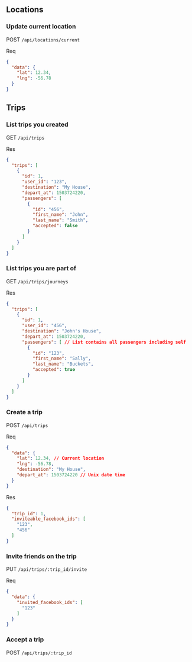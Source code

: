 ## Locations

### Update current location

POST `/api/locations/current`

Req
```json
{
  "data": {
    "lat": 12.34,
    "lng": -56.78
  }
}
```

## Trips

### List trips you created

GET `/api/trips`

Res
```json
{
  "trips": [
    {
      "id": 1,
      "user_id": "123",
      "destination": "My House",
      "depart_at": 1503724220,
      "passengers": [
        {
          "id": "456",
          "first_name": "John",
          "last_name": "Smith",
          "accepted": false
        }
      ]
    }
  ]
}
```

### List trips you are part of

GET `/api/trips/journeys`

Res
```json
{
  "trips": [
    {
      "id": 1,
      "user_id": "456",
      "destination": "John's House",
      "depart_at": 1503724220,
      "passengers": [ // List contains all passengers including self
        {
          "id": "123",
          "first_name": "Sally",
          "last_name": "Buckets",
          "accepted": true
        }
      ]
    }
  ]
}
```

### Create a trip

POST `/api/trips`

Req
```json
{
  "data": {
    "lat": 12.34, // Current location
    "lng": -56.78,
    "destination": "My House",
    "depart_at": 1503724220 // Unix date time
  }
}
```

Res
```json
{
  "trip_id": 1,
  "inviteable_facebook_ids": [
    "123",
    "456"
  ]
}
```

### Invite friends on the trip

PUT `/api/trips/:trip_id/invite`

Req
```json
{
  "data": {
    "invited_facebook_ids": [
      "123"
    ]
  }
}
```

### Accept a trip

POST `/api/trips/:trip_id`
